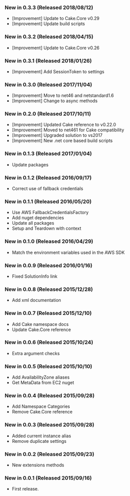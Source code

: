 ### New in 0.3.3 (Released 2018/08/12)
* [Improvement] Update to Cake.Core v0.29
* [Improvement] Update build scripts

### New in 0.3.2 (Released 2018/04/15)
* [Improvement] Update to Cake.Core v0.26

### New in 0.3.1 (Released 2018/01/26)
* [Improvement] Add SessionToken to settings

### New in 0.3.0 (Released 2017/11/04)
* [Improvement] Move to net46 and netstandard1.6
* [Improvement] Change to async methods

### New in 0.2.0 (Released 2017/10/11)
* [Improvement] Updated Cake reference to v0.22.0
* [Improvement] Moved to net461 for Cake compatibility
* [Improvement] Upgraded solution to vs2017
* [Improvement] New .net core based build scripts

### New in 0.1.3 (Released 2017/01/04)
* Update packages

### New in 0.1.2 (Released 2016/09/17)
* Correct use of fallback credentials

### New in 0.1.1 (Released 2016/05/20)
* Use AWS FallbackCredentialsFactory
* Add nuget dependencies
* Update all packages
* Setup and Teardown with context

### New in 0.1.0 (Released 2016/04/29)
* Match the environment variables used in the AWS SDK

### New in 0.0.9 (Released 2016/01/16)
* Fixed SolutionInfo link

### New in 0.0.8 (Released 2015/12/28)
* Add xml documentation

### New in 0.0.7 (Released 2015/12/10)
* Add Cake namespace docs
* Update Cake.Core reference

### New in 0.0.6 (Released 2015/10/24)
* Extra argument checks

### New in 0.0.5 (Released 2015/10/10)
* Add AvailabilityZone aliases
* Get MetaData from EC2 nuget

### New in 0.0.4 (Released 2015/09/28)
* Add Namespace Categories
* Remove Cake.Core reference

### New in 0.0.3 (Released 2015/09/28)
* Added current instance alias
* Remove duplicate settings

### New in 0.0.2 (Released 2015/09/23)
* New extensions methods

### New in 0.0.1 (Released 2015/09/16)
* First release.
